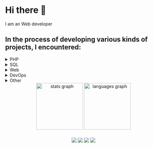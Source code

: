 # Hi there 👋

I am an Web developer
## In the process of developing various kinds of projects, I encountered:
<details>
  <summary>PHP</summary>
  
  ###
  
  * [Yii](https://github.com/yiisoft/yii)
  * [Yii2](https://github.com/yiisoft/yii2)
  * [Laravel](https://github.com/laravel/laravel)
</details>
<details>
  <summary>SQL</summary>
  
  ###
  
  * [SQLite](https://github.com/sqlite/sqlite)
  * [MySQL](https://github.com/mysql)
  * MsSQL
  * PostgreSQL
</details>
<details>
  <summary>Web</summary>
  
  ###
  
  * Html
  * Html5
  * Css
  * Css3
  * JS
</details>
<details>
  <summary>DevOps</summary>
  
  ###
  
  * Linux
  * Windows
</details>

<details>
  <summary>Other</summary>
  
  ###
  
  * Arduino
  * Radio hobby
  * Walking with a metal detector
</details>

<div align="center">
  <img src="https://github-readme-stats.vercel.app/api?hide_title=false&hide_rank=false&show_icons=true&include_all_commits=true&count_private=true&disable_animations=false&theme=vue&locale=en&hide_border=false&username=jdayamx" height="150" alt="stats graph"  />
  <img src="https://github-readme-stats.vercel.app/api/top-langs?locale=en&hide_title=false&layout=compact&card_width=320&langs_count=5&theme=vue&hide_border=false&username=jdayamx" height="150" alt="languages graph"  />
</div>

###
<p align="center">
  <img src="https://visitor-badge.laobi.icu/badge?page_id=jdayamx.jdayamx&">
  <img src="https://img.shields.io/endpoint?url=https%3A%2F%2Ftest.jday.in.ua%2Fapi%2Fghimg%2Ftest">
  <img src="https://img.shields.io/endpoint?url=https%3A%2F%2Ftest.jday.in.ua%2Fapi%2Fghimg%2Fworking">
  <img src="https://img.shields.io/endpoint?url=https%3A%2F%2Ftest.jday.in.ua%2Fapi%2Fghimg%2Fwatchtv">
</p>
